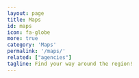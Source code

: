 ```yaml
---
layout: page
title: Maps
id: maps
icon: fa-globe
more: true
category: 'Maps'
permalink: '/maps/'
related: ["agencies"]
tagline: Find your way around the region!
---
```




